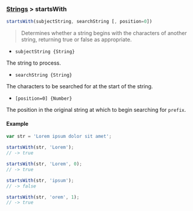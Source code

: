 ### [Strings](../) > startsWith

```js
startsWith(subjectString, searchString [, position=0])
```

> Determines whether a string begins with the characters of another string, returning true or false as appropriate.

- `subjectString {String}`

The string to process.

- `searchString {String}`

The characters to be searched for at the start of the string.

- `[position=0] {Number}`

The position in the original string at which to begin searching for `prefix`.

#### Example
```js
var str = 'Lorem ipsum dolor sit amet';

startsWith(str, 'Lorem');
// -> true

startsWith(str, 'Lorem', 0);
// -> true

startsWith(str, 'ipsum');
// -> false

startsWith(str, 'orem', 1);
// -> true
```
